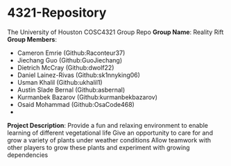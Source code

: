 # 4321-Repository
The University of Houston COSC4321 Group Repo
**Group Name**: Reality Rift
**Group Members**:
- Cameron Emrie (Github:Raconteur37)
- Jiechang Guo (Github:GuoJiechang)
- Dietrich McCray (Github:dwolf22)
- Daniel Lainez-Rivas (Github:sk1nnyking06)
- Usman Khalil (Github:ukhalil1)
- Austin Slade Bernal (Github:asbernal)
- Kurmanbek Bazarov (Github:kurmanbekbazarov)
- Osaid Mohammad (Github:OsaCode468)
- 
**Project Description**:
Provide a fun and relaxing environment to enable learning of different vegetational life
Give an opportunity to care for and grow a variety of plants under weather conditions
Allow teamwork with other players to grow these plants and experiment with growing dependencies

